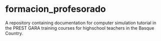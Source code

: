 # formacion_profesorado
A repository containing documentation for computer simulation tutorial in 
the PREST GARA training courses for highschool teachers in the Basque Country.
